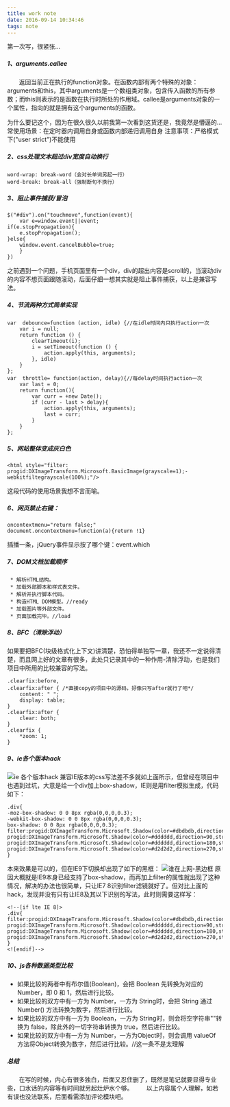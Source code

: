 ```yaml
---
title: work note
date: 2016-09-14 10:34:46
tags: note
---
```

第一次写，很紧张...
##### 1、arguments.callee
 &#160; &#160; &#160; &#160;返回当前正在执行的function对象。在函数内部有两个特殊的对象：arguments和this，其中arguments是一个数组类对象，包含传入函数的所有参数；而this则表示的是函数在执行时所处的作用域。callee是arguments对象的一个属性，指向的就是拥有这个arguments的函数。

为什么要记这个，因为在很久很久以前我第一次看到这货还是，我竟然是懵逼的...
常使用场景：在定时器内调用自身或函数内部递归调用自身
注意事项：严格模式下("user strict")不能使用

<!--more-->

##### 2、css处理文本超过div宽度自动换行
```
word-wrap: break-word（会对长单词另起一行）
word-break: break-all（强制断句不换行）
```
##### 3、阻止事件捕获/冒泡
```
$("#div").on("touchmove",function(event){
    var e=window.event||event;
if(e.stopPropagation){
    e.stopPropagation();
}else{
    window.event.cancelBubble=true;
	}
})
```
之前遇到一个问题，手机页面里有一个div，div的超出内容是scroll的，当滚动div的内容不想页面跟随滚动，后面仔细一想其实就是阻止事件捕获，以上是兼容写法。

##### 4、节流两种方式简单实现
```
var  debounce=function (action, idle) {//在idle时间内只执行action一次
    var i = null;
    return function () {
        clearTimeout(i);
        i = setTimeout(function () {
            action.apply(this, arguments);
        }, idle)
    }
};
var  throttle= function(action, delay){//每delay时间执行action一次
    var last = 0;
    return function(){
        var curr = +new Date();
        if (curr - last > delay){
            action.apply(this, arguments);
            last = curr;
        }
    }
};
```
##### 5、网站整体变成灰白色
```
<html style="filter: progid:DXImageTransform.Microsoft.BasicImage(grayscale=1);-webkitfiltegrayscale(100%);"/>
```
这段代码的使用场景我想不言而喻。

##### 6、网页禁止右键：
```
oncontextmenu="return false;"
document.oncontextmenu=function(a){return !1}
```
插播一条，jQuery事件显示按了哪个键：event.which

##### 7、DOM文档加载顺序
```
 * 解析HTML结构。
 * 加载外部脚本和样式表文件。
 * 解析并执行脚本代码。
 * 构造HTML DOM模型。//ready
 * 加载图片等外部文件。
 * 页面加载完毕。//load
```
##### 8、BFC（清除浮动）
如果要把BFC(块级格式化上下文)讲清楚，恐怕得单独写一章，我还不一定说得清楚，而且网上好的文章有很多，此处只记录其中的一种作用-清除浮动，也是我们项目中所用的比较兼容的写法。
```
.clearfix:before,
.clearfix:after { /*直接copy的项目中的源码，好像只写after就行了吧*/
    content: " ";
    display: table;
}
.clearfix:after {
    clear: both;
}
.clearfix {
    *zoom: 1;
}
```
##### 9、ie各个版本hack

![ie 各个版本hack](/images/ie_hack.png)
兼容IE版本的css写法差不多就如上面所示，但曾经在项目中也遇到过坑，大意是给一个div加上box-shadow，IE则是用filter模拟生成，代码如下：
```
.div{
-moz-box-shadow: 0 0 8px rgba(0,0,0,0.3);
-webkit-box-shadow: 0 0 8px rgba(0,0,0,0.3);
box-shadow: 0 0 8px rgba(0,0,0,0.3);
filter:progid:DXImageTransform.Microsoft.Shadow(color=#dbdbdb,direction=0,strength=5) progid:DXImageTransform.Microsoft.Shadow(color=#dddddd,direction=90,strength=5) progid:DXImageTransform.Microsoft.Shadow(color=#dddddd,direction=180,strength=4) progid:DXImageTransform.Microsoft.Shadow(color=#d2d2d2,direction=270,strength=3); 
}
```
本来效果是可以的，但在IE9下切换却出现了如下的黑框：
![谁在上网-黑边框](/images/谁在上网-黑边框.gif)
原因大概就是IE9本身已经支持了box-shadow，而再加上filter的属性就出现了这种情况，解决的办法也很简单，只让IE7 8识别filter滤镜就好了。但对比上面的hack，发现并没有只有让IE8及其以下识别的写法，此时则需要这样写：
```
<!--[if lte IE 8]>
.div{
filter:progid:DXImageTransform.Microsoft.Shadow(color=#dbdbdb,direction=0,strength=5) progid:DXImageTransform.Microsoft.Shadow(color=#dddddd,direction=90,strength=5) progid:DXImageTransform.Microsoft.Shadow(color=#dddddd,direction=180,strength=4) progid:DXImageTransform.Microsoft.Shadow(color=#d2d2d2,direction=270,strength=3); 
}
<![endif]-->
```
##### 10、js各种数据类型比较
* 如果比较的两者中有布尔值(Boolean)，会把 Boolean 先转换为对应的 Number，即 0 和 1，然后进行比较。
* 如果比较的双方中有一方为 Number，一方为 String时，会把 String 通过 Number() 方法转换为数字，然后进行比较。
* 如果比较的双方中有一方为 Boolean，一方为 String时，则会将空字符串""转换为 false，除此外的一切字符串转换为 true，然后进行比较。
* 如果比较的双方中有一方为 Number，一方为Object时，则会调用 valueOf 方法将Object转换为数字，然后进行比较。//这一条不是太理解

##### 总结

&#160; &#160; &#160; &#160;在写的时候，内心有很多独白，后面又忍住删了，既然是笔记就要显得专业些，口水话的内容等有时间就另起灶炉水个够。
&#160; &#160; &#160; &#160;以上内容属个人理解，如若有误也没法联系，后面看需添加评论模块吧。